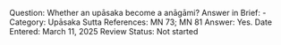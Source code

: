 Question: Whether an upāsaka become a anāgāmi?
Answer in Brief: -
 Category: Upāsaka
Sutta References: MN 73; MN 81
Answer: Yes.
Date Entered: March 11, 2025
Review Status: Not started